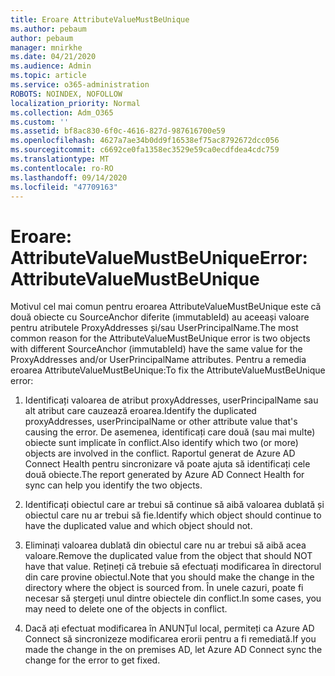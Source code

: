 ```yaml
---
title: Eroare AttributeValueMustBeUnique
ms.author: pebaum
author: pebaum
manager: mnirkhe
ms.date: 04/21/2020
ms.audience: Admin
ms.topic: article
ms.service: o365-administration
ROBOTS: NOINDEX, NOFOLLOW
localization_priority: Normal
ms.collection: Adm_O365
ms.custom: ''
ms.assetid: bf8ac830-6f0c-4616-827d-987616700e59
ms.openlocfilehash: 4627a7ae34b0dd9f16538ef75ac8792672dcc056
ms.sourcegitcommit: c6692ce0fa1358ec3529e59ca0ecdfdea4cdc759
ms.translationtype: MT
ms.contentlocale: ro-RO
ms.lasthandoff: 09/14/2020
ms.locfileid: "47709163"
---
```

# <a name="error-attributevaluemustbeunique"></a><span data-ttu-id="faf95-102">Eroare: AttributeValueMustBeUnique</span><span class="sxs-lookup"><span data-stu-id="faf95-102">Error: AttributeValueMustBeUnique</span></span>

<span data-ttu-id="faf95-103">Motivul cel mai comun pentru eroarea AttributeValueMustBeUnique este că două obiecte cu SourceAnchor diferite (immutableId) au aceeași valoare pentru atributele ProxyAddresses și/sau UserPrincipalName.</span><span class="sxs-lookup"><span data-stu-id="faf95-103">The most common reason for the AttributeValueMustBeUnique error is two objects with different SourceAnchor (immutableId) have the same value for the ProxyAddresses and/or UserPrincipalName attributes.</span></span> <span data-ttu-id="faf95-104">Pentru a remedia eroarea AttributeValueMustBeUnique:</span><span class="sxs-lookup"><span data-stu-id="faf95-104">To fix the AttributeValueMustBeUnique error:</span></span>
  
1. <span data-ttu-id="faf95-105">Identificați valoarea de atribut proxyAddresses, userPrincipalName sau alt atribut care cauzează eroarea.</span><span class="sxs-lookup"><span data-stu-id="faf95-105">Identify the duplicated proxyAddresses, userPrincipalName or other attribute value that's causing the error.</span></span> <span data-ttu-id="faf95-106">De asemenea, identificați care două (sau mai multe) obiecte sunt implicate în conflict.</span><span class="sxs-lookup"><span data-stu-id="faf95-106">Also identify which two (or more) objects are involved in the conflict.</span></span> <span data-ttu-id="faf95-107">Raportul generat de Azure AD Connect Health pentru sincronizare vă poate ajuta să identificați cele două obiecte.</span><span class="sxs-lookup"><span data-stu-id="faf95-107">The report generated by Azure AD Connect Health for sync can help you identify the two objects.</span></span>
    
2. <span data-ttu-id="faf95-108">Identificați obiectul care ar trebui să continue să aibă valoarea dublată și obiectul care nu ar trebui să fie.</span><span class="sxs-lookup"><span data-stu-id="faf95-108">Identify which object should continue to have the duplicated value and which object should not.</span></span>
    
3. <span data-ttu-id="faf95-109">Eliminați valoarea dublată din obiectul care nu ar trebui să aibă acea valoare.</span><span class="sxs-lookup"><span data-stu-id="faf95-109">Remove the duplicated value from the object that should NOT have that value.</span></span> <span data-ttu-id="faf95-110">Rețineți că trebuie să efectuați modificarea în directorul din care provine obiectul.</span><span class="sxs-lookup"><span data-stu-id="faf95-110">Note that you should make the change in the directory where the object is sourced from.</span></span> <span data-ttu-id="faf95-111">În unele cazuri, poate fi necesar să ștergeți unul dintre obiectele din conflict.</span><span class="sxs-lookup"><span data-stu-id="faf95-111">In some cases, you may need to delete one of the objects in conflict.</span></span>
    
4. <span data-ttu-id="faf95-112">Dacă ați efectuat modificarea în ANUNȚul local, permiteți ca Azure AD Connect să sincronizeze modificarea erorii pentru a fi remediată.</span><span class="sxs-lookup"><span data-stu-id="faf95-112">If you made the change in the on premises AD, let Azure AD Connect sync the change for the error to get fixed.</span></span>
    

